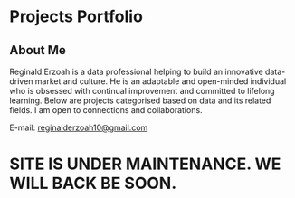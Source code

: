 # Projects Portfolio

## About Me
Reginald Erzoah is a data professional helping to build an innovative data-driven market and culture.
He is an adaptable and open-minded individual who is obsessed with continual improvement and committed to lifelong learning.
Below are projects categorised based on data and its related fields.
I am open to connections and collaborations.

E-mail: reginalderzoah10@gmail.com

# SITE IS UNDER MAINTENANCE. WE WILL BACK BE SOON.
